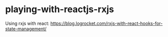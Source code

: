 # playing-with-reactjs-rxjs

Using rxjs with react: https://blog.logrocket.com/rxjs-with-react-hooks-for-state-management/
